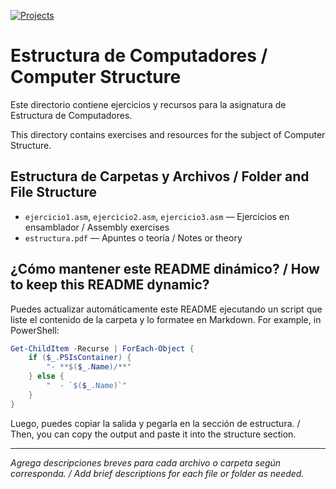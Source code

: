 [![Projects](https://img.shields.io/badge/Projects-1-blue.svg)](#-proyectos)
# Estructura de Computadores / Computer Structure

Este directorio contiene ejercicios y recursos para la asignatura de Estructura de Computadores.

This directory contains exercises and resources for the subject of Computer Structure.

## Estructura de Carpetas y Archivos / Folder and File Structure

- `ejercicio1.asm`, `ejercicio2.asm`, `ejercicio3.asm` — Ejercicios en ensamblador / Assembly exercises
- `estructura.pdf` — Apuntes o teoría / Notes or theory

## ¿Cómo mantener este README dinámico? / How to keep this README dynamic?

Puedes actualizar automáticamente este README ejecutando un script que liste el contenido de la carpeta y lo formatee en Markdown. For example, in PowerShell:

```powershell
Get-ChildItem -Recurse | ForEach-Object {
    if ($_.PSIsContainer) {
        "- **$($_.Name)/**"
    } else {
        "  - `$($_.Name)`"
    }
}
```

Luego, puedes copiar la salida y pegarla en la sección de estructura. / Then, you can copy the output and paste it into the structure section.

---

_Agrega descripciones breves para cada archivo o carpeta según corresponda. / Add brief descriptions for each file or folder as needed._
